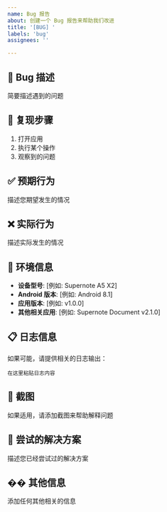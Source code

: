 ```yaml
---
name: Bug 报告
about: 创建一个 Bug 报告来帮助我们改进
title: '[BUG] '
labels: 'bug'
assignees: ''

---
```


## 🐛 Bug 描述
简要描述遇到的问题

## 🔄 复现步骤
1. 打开应用
2. 执行某个操作
3. 观察到的问题

## ✅ 预期行为
描述您期望发生的情况

## ❌ 实际行为
描述实际发生的情况

## 📱 环境信息
- **设备型号**: [例如: Supernote A5 X2]
- **Android 版本**: [例如: Android 8.1]
- **应用版本**: [例如: v1.0.0]
- **其他相关应用**: [例如: Supernote Document v2.1.0]

## 📋 日志信息
如果可能，请提供相关的日志输出：

```
在这里粘贴日志内容
```

## 📸 截图
如果适用，请添加截图来帮助解释问题

## 🔧 尝试的解决方案
描述您已经尝试过的解决方案

## �� 其他信息
添加任何其他相关的信息 